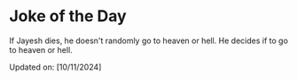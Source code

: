 # Joke of the Day

<!-- #joke -->
If Jayesh dies, he doesn't randomly go to heaven or hell. He decides if to go to heaven or hell.

Updated on: [10/11/2024]
<!-- #jokeEnd -->